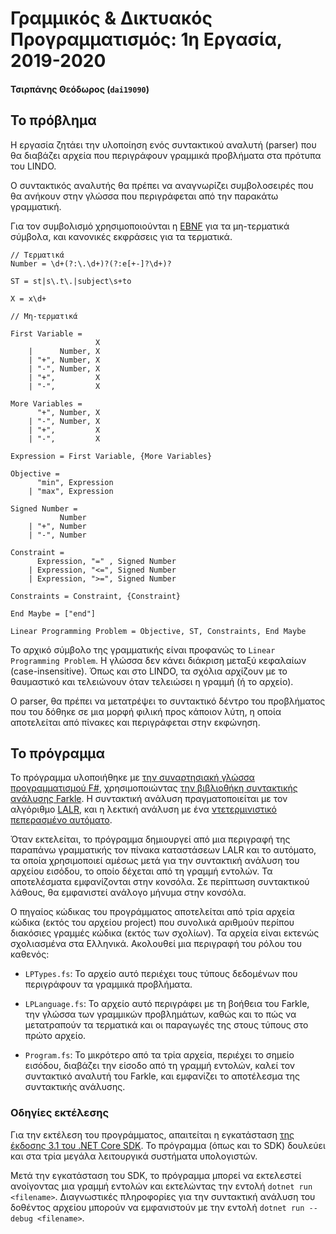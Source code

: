 # Γραμμικός & Δικτυακός Προγραμματισμός: 1η Εργασία, 2019-2020

#### Τσιρπάνης Θεόδωρος (`dai19090`)

## Το πρόβλημα

Η εργασία ζητάει την υλοποίηση ενός συντακτικού αναλυτή (parser) που θα διαβάζει αρχεία που περιγράφουν γραμμικά προβλήματα στα πρότυπα του LINDO.

Ο συντακτικός αναλυτής θα πρέπει να αναγνωρίζει συμβολοσειρές που θα ανήκουν στην γλώσσα που περιγράφεται από την παρακάτω γραμματική.

Για τον συμβολισμό χρησιμοποιούνται η [EBNF] για τα μη-τερματικά σύμβολα, και κανονικές εκφράσεις για τα τερματικά.

```
// Τερματικά
Number = \d+(?:\.\d+)?(?:e[+-]?\d+)?

ST = st|s\.t\.|subject\s+to

X = x\d+

// Μη-τερματικά

First Variable =
                   X
    |      Number, X
    | "+", Number, X
    | "-", Number, X
    | "+",         X
    | "-",         X

More Variables =
      "+", Number, X
    | "-", Number, X
    | "+",         X
    | "-",         X

Expression = First Variable, {More Variables}

Objective =
      "min", Expression
    | "max", Expression

Signed Number =
           Number
    | "+", Number
    | "-", Number

Constraint =
      Expression, "=" , Signed Number
    | Expression, "<=", Signed Number
    | Expression, ">=", Signed Number

Constraints = Constraint, {Constraint}

End Maybe = ["end"]

Linear Programming Problem = Objective, ST, Constraints, End Maybe
```

Το αρχικό σύμβολο της γραμματικής είναι προφανώς το `Linear Programming Problem`. Η γλώσσα δεν κάνει διάκριση μεταξύ κεφαλαίων (case-insensitive). Όπως και στο LINDO, τα σχόλια αρχίζουν με το θαυμαστικό και τελειώνουν όταν τελειώσει η γραμμή (ή το αρχείο).

Ο parser, θα πρέπει να μετατρέψει το συντακτικό δέντρο του προβλήματος που του δόθηκε σε μια μορφή φιλική προς κάποιον λύτη, η οποία αποτελείται από πίνακες και περιγράφεται στην εκφώνηση.

## Το πρόγραμμα

Το πρόγραμμα υλοποιήθηκε με [την συναρτησιακή γλώσσα προγραμματισμού F#][fsharp], χρησιμοποιώντας [την βιβλιοθήκη συντακτικής ανάλυσης Farkle][farkle]. Η συντακτική ανάλυση πραγματοποιείται με τον αλγόριθμο [LALR], και η λεκτική ανάλυση με ένα [ντετερμινιστικό πεπερασμένο αυτόματο][dfa].

Όταν εκτελείται, το πρόγραμμα δημιουργεί από μια περιγραφή της παραπάνω γραμματικής τον πίνακα καταστάσεων LALR και το αυτόματο, τα οποία χρησιμοποιεί αμέσως μετά για την συντακτική ανάλυση του αρχείου εισόδου, το οποίο δέχεται από τη γραμμή εντολών. Τα αποτελέσματα εμφανίζονται στην κονσόλα. Σε περίπτωση συντακτικού λάθους, θα εμφανιστεί ανάλογο μήνυμα στην κονσόλα.

Ο πηγαίος κώδικας του προγράμματος αποτελείται από τρία αρχεία κώδικα (εκτός του αρχείου project) που συνολικά αριθμούν περίπου διακόσιες γραμμές κώδικα (εκτός των σχολίων). Τα αρχεία είναι εκτενώς σχολιασμένα στα Ελληνικά. Ακολουθεί μια περιγραφή του ρόλου του καθενός:

* `LPTypes.fs`: Το αρχείο αυτό περιέχει τους τύπους δεδομένων που περιγράφουν τα γραμμικά προβλήματα.

* `LPLanguage.fs`: Το αρχείο αυτό περιγράφει με τη βοήθεια του Farkle, την γλώσσα των γραμμικών προβλημάτων, καθώς και το πώς να μετατραπούν τα τερματικά και οι παραγωγές της στους τύπους στο πρώτο αρχείο.

* `Program.fs`: Το μικρότερο από τα τρία αρχεία, περιέχει το σημείο εισόδου, διαβάζει την είσοδο από τη γραμμή εντολών, καλεί τον συντακτικό αναλυτή του Farkle, και εμφανίζει το αποτέλεσμα της συντακτικής ανάλυσης.

### Οδηγίες εκτέλεσης

Για την εκτέλεση του προγράμματος, απαιτείται η εγκατάσταση [της έκδοσης 3.1 του .NET Core SDK][dotnet]. Το πρόγραμμα (όπως και το SDK) δουλεύει και στα τρία μεγάλα λειτουργικά συστήματα υπολογιστών.

Μετά την εγκατάσταση του SDK, το πρόγραμμα μπορεί να εκτελεστεί ανοίγοντας μια γραμμή εντολών και εκτελώντας την εντολή `dotnet run <filename>`. Διαγνωστικές πληροφορίες για την συντακτική ανάλυση του δοθέντος αρχείου μπορούν να εμφανιστούν με την εντολή `dotnet run --debug <filename>`.

[ebnf]: https://en.wikipedia.org/wiki/Extended_Backus%E2%80%93Naur_form
[fsharp]: https://fsharp.org
[farkle]: https://teo-tsirpanis.github.io/Farkle
[lalr]: https://en.wikipedia.org/wiki/LALR_parser
[dfa]: https://en.wikipedia.org/wiki/Deterministic_finite_automaton
[dotnet]: https://dotnet.microsoft.com/download
